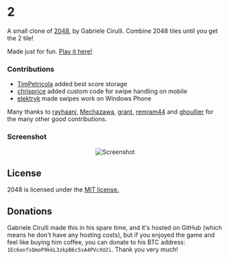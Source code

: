 # 2
A small clone of [2048](https://github.com/gabrielecirulli/2048), by Gabriele Cirulli. Combine 2048 tiles until you get the 2 tile!

Made just for fun. [Play it here!](http://paep3nguin.github.io/2-2048-clone/)

### Contributions

 - [TimPetricola](https://github.com/TimPetricola) added best score storage
 - [chrisprice](https://github.com/chrisprice) added custom code for swipe handling on mobile
 - [elektryk](https://github.com/elektryk) made swipes work on Windows Phone

Many thanks to [rayhaanj](https://github.com/rayhaanj), [Mechazawa](https://github.com/Mechazawa), [grant](https://github.com/grant), [remram44](https://github.com/remram44) and [ghoullier](https://github.com/ghoullier) for the many other good contributions.

### Screenshot

<p align="center">
  <img src="http://paep3nguin.github.io/2048/images/screenshot.png" alt="Screenshot"/>
</p>

## License
2048 is licensed under the [MIT license.](https://github.com/gabrielecirulli/2048/blob/master/LICENSE.txt)

## Donations
Gabriele Cirulli made this in his spare time, and it's hosted on GitHub (which means he don't have any hosting costs), but if you enjoyed the game and feel like buying him coffee, you can donate to his BTC address: `1Ec6onfsQmoP9kkL3zkpB6c5sA4PVcXU2i`. Thank you very much!
